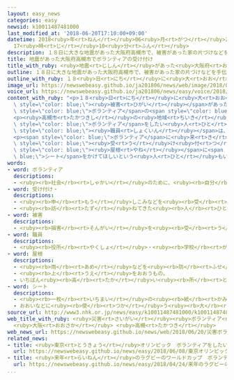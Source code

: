 ```yaml
---
layout: easy_news
categories: easy
newsid: k10011487481000
last_modified_at: '2018-06-20T17:10:00+09:00'
datetime: 2018<ruby>年<rt>ねん</rt></ruby>06<ruby>月<rt>がつ</rt></ruby>20<ruby>日<rt>にち</rt></ruby>
  17<ruby>時<rt>じ</rt></ruby>10<ruby>分<rt>ふん</rt></ruby>
description: １８日に大きな地震があった大阪府高槻市で、被害があった家の片づけなどを手伝うボランティアの受け付けが２０日から始まりました。
title: 地震があった大阪府高槻市でボランティアの受け付け
title_with_ruby: <ruby>地震<rt>じしん</rt></ruby>があった<ruby>大阪府<rt>おおさかふ</rt></ruby><ruby>高槻市<rt>たかつきし</rt></ruby>でボランティアの<ruby>受<rt>う</rt></ruby>け<ruby>付<rt>つ</rt></ruby>け
outline: １８日に大きな地震があった大阪府高槻市で、被害があった家の片づけなどを手伝うボランティアの受け付けが２０日から始まりました。
outline_with_ruby: １８<ruby>日<rt>にち</rt></ruby>に<ruby>大<rt>おお</rt></ruby>きな<ruby>地震<rt>じしん</rt></ruby>があった<ruby>大阪府<rt>おおさかふ</rt></ruby><ruby>高槻市<rt>たかつきし</rt></ruby>で、<ruby>被害<rt>ひがい</rt></ruby>があった<ruby>家<rt>いえ</rt></ruby>の<ruby>片<rt>かた</rt></ruby>づけなどを<ruby>手伝<rt>てつだ</rt></ruby>うボランティアの<ruby>受<rt>う</rt></ruby>け<ruby>付<rt>つ</rt></ruby>けが<ruby>２０日<rt>はつか</rt></ruby>から<ruby>始<rt>はじ</rt></ruby>まりました。
image_url: https://newswebeasy.github.io/ja201806/news/web/image/2018/06/20/K10011487481_1806201242_1806201306_01_02.jpg
voice_url: https://newswebeasy.github.io/ja201806/news/easy/voice/2018/06/20/k10011487481000.mp4
content_with_ruby: "<p>１８<ruby>日<rt>にち</rt></ruby>に<ruby>大<rt>おお</rt></ruby>きな<ruby>地震<rt>じしん</rt></ruby>があった<ruby>大阪府<rt>おおさかふ</rt></ruby><ruby>高槻市<rt>たかつきし</rt></ruby>で、<span\
  \ style=\"color: blue;\"><ruby>被害<rt>ひがい</rt></ruby></span>があった<ruby>家<rt>いえ</rt></ruby>の<ruby>片<rt>かた</rt></ruby>づけなどを<ruby>手伝<rt>てつだ</rt></ruby>う<span\
  \ style=\"color: blue;\">ボランティア</span>の<span style=\"color: blue;\"><ruby>受<rt>う</rt></ruby>け<ruby>付<rt>つ</rt></ruby>け</span>が<ruby>２０日<rt>はつか</rt></ruby>から<ruby>始<rt>はじ</rt></ruby>まりました。</p>\n\
  <p><ruby>高槻市<rt>たかつきし</rt></ruby>の<ruby>地域<rt>ちいき</rt></ruby><ruby>福祉<rt>ふくし</rt></ruby><ruby>会館<rt>かいかん</rt></ruby>には<span\
  \ style=\"color: blue;\">ボランティア</span>をしたい<ruby>人<rt>ひと</rt></ruby>が<ruby>集<rt>あつ</rt></ruby>まりました。<ruby>市<rt>し</rt></ruby>の<span\
  \ style=\"color: blue;\"><ruby>職員<rt>しょくいん</rt></ruby></span>は、どんな<ruby>手伝<rt>てつだ</rt></ruby>いを<ruby>何<rt>なん</rt></ruby><ruby>日<rt>にち</rt></ruby>ぐらいできるか<ruby>聞<rt>き</rt></ruby>いていました。１８<ruby>歳<rt>さい</rt></ruby>の<ruby>大学生<rt>だいがくせい</rt></ruby>は「<ruby>困<rt>こま</rt></ruby>っている<ruby>人<rt>ひと</rt></ruby>の<ruby>手伝<rt>てつだ</rt></ruby>いをしたいと<ruby>思<rt>おも</rt></ruby>います」と<ruby>話<rt>はな</rt></ruby>していました。</p>\n\
  <p><span style=\"color: blue;\">ボランティア</span>に<ruby>来<rt>き</rt></ruby>てほしい<ruby>人<rt>ひと</rt></ruby>の<span\
  \ style=\"color: blue;\"><ruby>受<rt>う</rt></ruby>け<ruby>付<rt>つ</rt></ruby>け</span>もしています。<ruby>雨<rt>あめ</rt></ruby>の<ruby>水<rt>みず</rt></ruby>が<ruby>入<rt>はい</rt></ruby>らないように<ruby>家<rt>いえ</rt></ruby>の<span\
  \ style=\"color: blue;\"><ruby>屋根<rt>やね</rt></ruby></span>に<span style=\"color:\
  \ blue;\">シート</span>をかけてほしいという<ruby>人<rt>ひと</rt></ruby>もいました。</p>\n<p></p>\n<p></p>"
words:
- word: ボランティア
  descriptions:
  - <ruby><rb>社会</rb><rt>しゃかい</rt></ruby>のために、<ruby><rb>自分</rb><rt>じぶん</rt></ruby>から<ruby><rb>進</rb><rt>すす</rt></ruby>んで、<ruby><rb>無料</rb><rt>むりょう</rt></ruby>で<ruby><rb>奉仕活動</rb><rt>ほうしかつどう</rt></ruby>をする<ruby><rb>人</rb><rt>ひと</rt></ruby>。
- word: 受け付け・
  descriptions:
  - <ruby><rb>申</rb><rt>もう</rt></ruby>しこみなどを<ruby><rb>受</rb><rt>う</rt></ruby>けること。
  - <ruby><rb>訪</rb><rt>たず</rt></ruby>ねてきた<ruby><rb>人</rb><rt>ひと</rt></ruby>の<ruby><rb>用事</rb><rt>ようじ</rt></ruby>を<ruby><rb>取</rb><rt>と</rt></ruby>り<ruby><rb>次</rb><rt>つ</rt></ruby>いだりする<ruby><rb>所</rb><rt>ところ</rt></ruby>。また、その<ruby><rb>人</rb><rt>ひと</rt></ruby>。
- word: 被害
  descriptions:
  - <ruby><rb>損害</rb><rt>そんがい</rt></ruby>を<ruby><rb>受</rb><rt>う</rt></ruby>けること。また、<ruby><rb>受</rb><rt>う</rt></ruby>けた<ruby><rb>害</rb><rt>がい</rt></ruby>。
- word: 職員
  descriptions:
  - <ruby><rb>役所</rb><rt>やくしょ</rt></ruby>・<ruby><rb>学校</rb><rt>がっこう</rt></ruby>・<ruby><rb>団体</rb><rt>だんたい</rt></ruby>などに<ruby><rb>勤</rb><rt>つと</rt></ruby>めている<ruby><rb>人</rb><rt>ひと</rt></ruby>。
- word: 屋根
  descriptions:
  - <ruby><rb>雨</rb><rt>あめ</rt></ruby>などを<ruby><rb>防</rb><rt>ふせ</rt></ruby>ぐために、<ruby><rb>家</rb><rt>いえ</rt></ruby>をおおうもの。
  - <ruby><rb>上</rb><rt>うえ</rt></ruby>をおおうもの。
  - いちばん<ruby><rb>高</rb><rt>たか</rt></ruby>い<ruby><rb>所</rb><rt>ところ</rt></ruby>。
- word: シート
  descriptions:
  - <ruby><rb>一枚</rb><rt>いちまい</rt></ruby>の<ruby><rb>紙</rb><rt>かみ</rt></ruby>。
  - おおいなどに<ruby><rb>使</rb><rt>つか</rt></ruby>う<ruby><rb>大</rb><rt>おお</rt></ruby>きな<ruby><rb>布</rb><rt>ぬの</rt></ruby>。
source_url: http://www3.nhk.or.jp/news/easy/k10011487481000/k10011487481000.html
web_title_with_ruby: <ruby>災害<rt>さいがい</rt></ruby><ruby>ボランティア<rt>ぼらんてぃあ</rt></ruby>の<ruby>受<rt>う</rt></ruby>け<ruby>付<rt>つ</rt></ruby>け<ruby>始<rt>はじ</rt></ruby>まる
  <ruby>大阪<rt>おおさか</rt></ruby> <ruby>高槻<rt>たかつき</rt></ruby>
web_news_url: https://newswebeasy.github.io/news/web/2018/06/20/災害ボランティアの受け付け始まる-大阪-高槻
related_news:
- title: <ruby>東京<rt>とうきょう</rt></ruby>オリンピック　ボランティアをしたい<ruby>人<rt>ひと</rt></ruby>は１５％
  url: https://newswebeasy.github.io/news/easy/2018/06/08/東京オリンピック-ボランティアをしたい人は15
- title: <ruby>来年<rt>らいねん</rt></ruby>のラグビーのワールドカップ　ボランティアを<ruby>集<rt>あつ</rt></ruby>める
  url: https://newswebeasy.github.io/news/easy/2018/04/24/来年のラグビーのワールドカップ-ボランティアを集める
...
```

